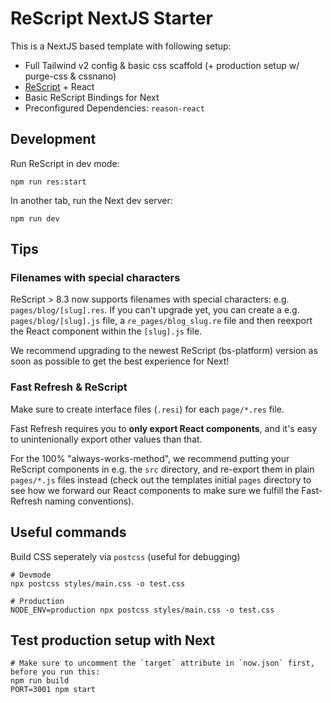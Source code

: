 # ReScript NextJS Starter

This is a NextJS based template with following setup:

- Full Tailwind v2 config & basic css scaffold (+ production setup w/ purge-css & cssnano)
- [ReScript](https://rescript-lang.org) + React
- Basic ReScript Bindings for Next
- Preconfigured Dependencies: `reason-react`

## Development

Run ReScript in dev mode:

```
npm run res:start
```

In another tab, run the Next dev server:

```
npm run dev
```

## Tips

### Filenames with special characters

ReScript > 8.3 now supports filenames with special characters: e.g. `pages/blog/[slug].res`.
If you can't upgrade yet, you can create a e.g. `pages/blog/[slug].js` file, a `re_pages/blog_slug.re` file and then reexport the React component within the `[slug].js` file.

We recommend upgrading to the newest ReScript (bs-platform) version as soon as possible to get the best experience for Next!

### Fast Refresh & ReScript

Make sure to create interface files (`.resi`) for each `page/*.res` file.

Fast Refresh requires you to **only export React components**, and it's easy to unintenionally export other values than that.

For the 100% "always-works-method", we recommend putting your ReScript components in e.g. the `src` directory, and re-export them in plain `pages/*.js` files instead (check out the templates initial `pages` directory to see how we forward our React components to make sure we fulfill the Fast-Refresh naming conventions).

## Useful commands

Build CSS seperately via `postcss` (useful for debugging)

```
# Devmode
npx postcss styles/main.css -o test.css

# Production
NODE_ENV=production npx postcss styles/main.css -o test.css
```

## Test production setup with Next

```
# Make sure to uncomment the `target` attribute in `now.json` first, before you run this:
npm run build
PORT=3001 npm start
```

